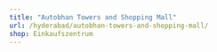 ```yaml
---
title: "Autobhan Towers and Shopping Mall"
url: /hyderabad/autobhan-towers-and-shopping-mall/
shop: Einkaufszentrum
---
```

